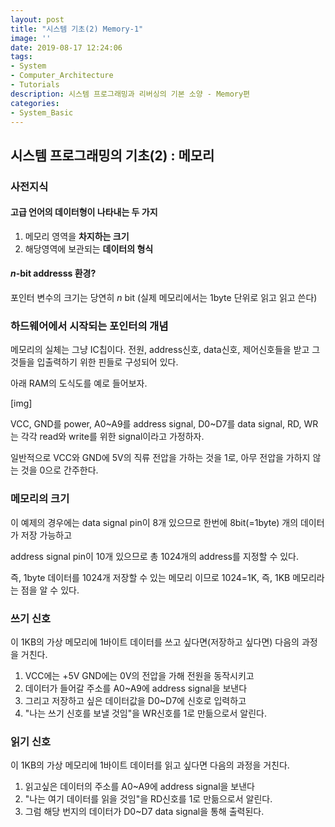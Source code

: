 ```yaml
---
layout: post
title: "시스템 기초(2) Memory-1"
image: ''
date: 2019-08-17 12:24:06
tags: 
- System
- Computer_Architecture
- Tutorials
description: 시스템 프로그래밍과 리버싱의 기본 소양 - Memory편
categories:
- System_Basic
---
```


## 시스템 프로그래밍의 기초(2) : 메모리

### 사전지식 

#### 고급 언어의 데이터형이 나타내는 두 가지

1. 메모리 영역을 **차지하는 크기** 
2. 해당영역에 보관되는 **데이터의 형식**

#### *n*-bit addresss 환경?

포인터 변수의 크기는 당연히 *n* bit
(실제 메모리에서는 1byte 단위로 읽고 읽고 쓴다)

### 하드웨어에서 시작되는 포인터의 개념

메모리의 실체는 그냥 IC칩이다.
전원, address신호, data신호, 제어신호들을 받고
그것들을 입출력하기 위한 핀들로 구성되어 있다.

아래 RAM의 도식도를 예로 들어보자.



[img]


VCC, GND를 power,
A0~A9를 address signal,
D0~D7를 data signal,
RD, WR는 각각 read와 write를 위한 signal이라고 가정하자.

일반적으로 VCC와 GND에 5V의 직류 전압을 가하는 것을 1로,
아무 전압을 가하지 않는 것을 0으로 간주한다.

### 메모리의 크기 

이 예제의 경우에는 data signal pin이 8개 있으므로 
한번에 8bit(=1byte) 개의 데이터가 저장 가능하고

address signal pin이 10개 있으므로 총 1024개의 address를 지정할 수 있다.

즉, 1byte 데이터를 1024개 저장할 수 있는 메모리 이므로
1024=1K, 즉, 1KB 메모리라는 점을 알 수 있다.

### 쓰기 신호
이 1KB의 가상 메모리에 1바이트 데이터를 쓰고 싶다면(저장하고 싶다면) 다음의 과정을 거친다.

1. VCC에는 +5V
GND에는 0V의 전압을 가해 전원을 동작시키고
2. 데이터가 들어갈 주소를 A0~A9에 address signal을 보낸다
3. 그리고 저장하고 싶은 데이터값을 D0~D7에 신호로 입력하고
4. "나는 쓰기 신호를 보낼 것임"을 WR신호를 1로 만듦으로서 알린다.


### 읽기 신호 

이 1KB의 가상 메모리에 1바이트 데이터를 읽고 싶다면 다음의 과정을 거친다.

1. 읽고싶은 데이터의 주소를 A0~A9에 address signal을 보낸다
2. "나는 여기 데이터를 읽을 것임"을 RD신호를 1로 만듦으로서 알린다.
3. 그럼 해당 번지의 데이터가 D0~D7 data signal을 통해 출력된다.

